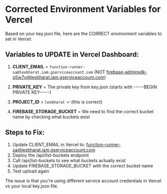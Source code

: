 # Corrected Environment Variables for Vercel

Based on your key.json file, here are the CORRECT environment variables to set in Vercel:

## Variables to UPDATE in Vercel Dashboard:

1. **CLIENT_EMAIL** = `function-runner-sa@lexbharat.iam.gserviceaccount.com`
   (NOT firebase-adminsdk-q5w7v@lexbharat.iam.gserviceaccount.com)

2. **PRIVATE_KEY** = The private key from key.json (starts with -----BEGIN PRIVATE KEY-----)

3. **PROJECT_ID** = `lexbharat` ✓ (this is correct)

4. **FIREBASE_STORAGE_BUCKET** = We need to find the correct bucket name by checking what buckets exist

## Steps to Fix:

1. Update CLIENT_EMAIL in Vercel to: function-runner-sa@lexbharat.iam.gserviceaccount.com
2. Deploy the /api/list-buckets endpoint 
3. Call /api/list-buckets to see what buckets actually exist
4. Update FIREBASE_STORAGE_BUCKET with the correct bucket name
5. Test upload again

The issue is that you're using different service account credentials in Vercel vs your local key.json file.